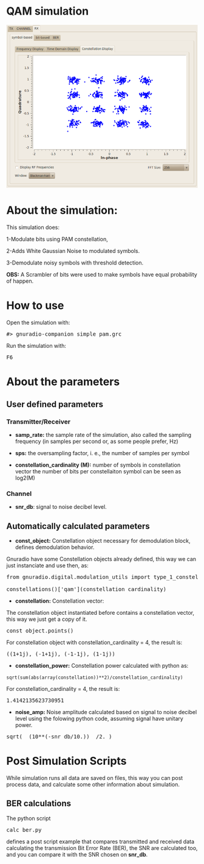 # QAM simulation

![QAM Simulation](../../data/figures/simple_qam.png)

# About the simulation:
This simulation does:

1-Modulate bits using PAM constellation,

2-Adds White Gaussian Noise to modulated symbols.

3-Demodulate noisy symbols with threshold detection.

**OBS:** A Scrambler of bits were used to make symbols have equal probability
of happen.

# How to use

Open the simulation with:

<pre>#> gnuradio-companion simple_pam.grc</pre>

Run the simulation with:

<pre>F6</pre>

# About the parameters

## User defined parameters

### Transmitter/Receiver

* **samp_rate:** the sample rate of the simulation, also called the sampling frequency (in samples per second or, as some people prefer, Hz)

* **sps:** the oversampling factor, i. e., the number of samples per symbol

* **constellation_cardinality (M):**  number of symbols in constellation vector
the number of bits per constellaiton symbol can be seen as log2(M)

### Channel

* **snr_db**: signal to noise decibel level.

## Automatically calculated parameters

* **const_object:** Constellation object necessary for demodulation block, 
defines demodulation behavior.

Gnuradio have some Constellation objects already defined, 
this way we can just instanciate and use then, as:

<pre>
from gnuradio.digital.modulation_utils import type_1_constellations as constellations

constellations()['qam'](constellation_cardinality)
</pre>


* **constellation:** Constellation vector:

The constellation object instantiated before contains a constellation vector,
this way we just get a copy of it.

<pre>
const_object.points()
</pre>

For constellation object with constellation_cardinality = 4, the result is:

<pre>
((1+1j), (-1+1j), (-1-1j), (1-1j))
</pre>

* **constellation_power:** Constellation power calculated with python as:

<pre><code>sqrt(sum(abs(array(constellation))**2)/constellation_cardinality)</code></pre>

For constellation_cardinality = 4, the result is:

<pre>1.4142135623730951</pre>

* **noise_amp:** Noise amplitude calculated based on signal to noise decibel level
using the folowing python code, assuming signal have unitary power.

<pre>sqrt(  (10**(-snr_db/10.))  /2. )</pre>

# Post Simulation Scripts

While simulation runs all data are saved on files, this way
you can post process data, and calculate some other information
about simulation.

## BER calculations

The python script <pre>calc_ber.py</pre> defines a post script example that
compares transmitted and received data calculating the transmission Bit Error
Rate (BER), the SNR are calculated too, and you can compare it with the 
SNR chosen on **snr_db**.

